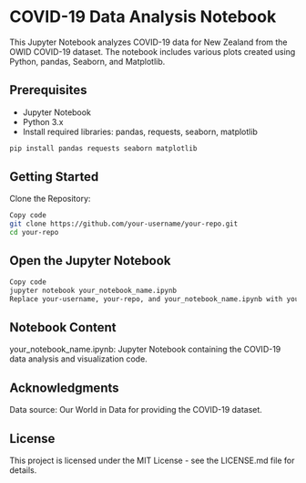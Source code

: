 # COVID-19 Data Analysis Notebook

This Jupyter Notebook analyzes COVID-19 data for New Zealand from the OWID COVID-19 dataset. The notebook includes various plots created using Python, pandas, Seaborn, and Matplotlib.

## Prerequisites

- Jupyter Notebook
- Python 3.x
- Install required libraries: pandas, requests, seaborn, matplotlib

```bash
pip install pandas requests seaborn matplotlib
```
## Getting Started
Clone the Repository:

```bash
Copy code
git clone https://github.com/your-username/your-repo.git
cd your-repo
```

## Open the Jupyter Notebook

```bash
Copy code
jupyter notebook your_notebook_name.ipynb
Replace your-username, your-repo, and your_notebook_name.ipynb with your GitHub username, repository name, and the name of your Jupyter Notebook file.
```

## Notebook Content
your_notebook_name.ipynb: Jupyter Notebook containing the COVID-19 data analysis and visualization code.

## Acknowledgments
Data source: Our World in Data for providing the COVID-19 dataset.

## License
This project is licensed under the MIT License - see the LICENSE.md file for details.




